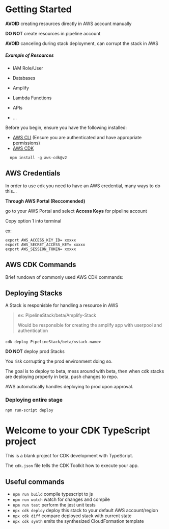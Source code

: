 # Getting Started

****AVOID**** creating resources directly in AWS account manually

****DO NOT**** create resources in pipeline account

****AVOID**** canceling during stack deployment, can corrupt the stack in AWS


##### Example of Resources
- IAM Role/User
- Databases
- Amplify
- Lambda Functions
- APIs

- ...

Before you begin, ensure you have the following installed:

- [AWS CLI](https://aws.amazon.com/cli/) (Ensure you are authenticated and have appropriate permissions)
- [AWS CDK](https://docs.aws.amazon.com/cdk/latest/guide/getting_started.html) 

```
  npm install -g aws-cdk@v2
```

## AWS Credentials

In order to use cdk you need to have an AWS credential, many ways to do this...

**Through AWS Portal (Reccomended)**

go to your AWS Portal and select **Access Keys** for pipeline account

Copy option 1 into terminal

ex:
```
export AWS_ACCESS_KEY_ID= xxxxx
export AWS_SECRET_ACCESS_KEY= xxxxx
export AWS_SESSION_TOKEN= xxxxx
```

## AWS CDK Commands

Brief rundown of commonly used AWS CDK commands:

## Deploying Stacks
A Stack is responisble for handling a resource in AWS

> ex: PipelineStack/beta/Amplify-Stack
> 
> Would be responsible for creating the amplify app with userpool and authentication

####

``cdk deploy PipelineStack/beta/<stack-name>``

**DO NOT** deploy prod Stacks

You risk corrupting the prod environment doing so.

The goal is to deploy to beta, mess around with beta, then when cdk stacks are deploying properly in beta, push changes to repo.

AWS automatically handles deploying to prod upon approval.

### Deploying entire stage

```
npm run-script deploy
```

# Welcome to your CDK TypeScript project

This is a blank project for CDK development with TypeScript.

The `cdk.json` file tells the CDK Toolkit how to execute your app.

## Useful commands

* `npm run build`   compile typescript to js
* `npm run watch`   watch for changes and compile
* `npm run test`    perform the jest unit tests
* `npx cdk deploy`  deploy this stack to your default AWS account/region
* `npx cdk diff`    compare deployed stack with current state
* `npx cdk synth`   emits the synthesized CloudFormation template